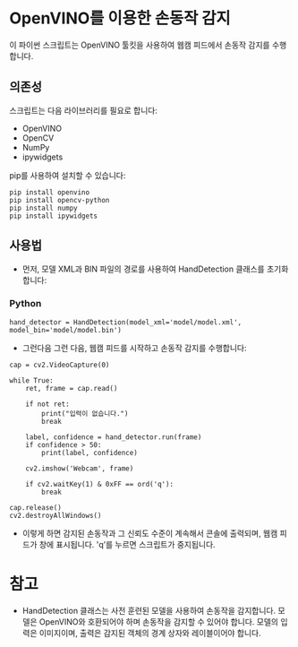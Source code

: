 # OpenVINO를 이용한 손동작 감지
이 파이썬 스크립트는 OpenVINO 툴킷을 사용하여 웹캠 피드에서 손동작 감지를 수행합니다.

## 의존성
스크립트는 다음 라이브러리를 필요로 합니다:

* OpenVINO
* OpenCV
* NumPy
* ipywidgets

pip를 사용하여 설치할 수 있습니다:
```
pip install openvino
pip install opencv-python
pip install numpy
pip install ipywidgets
```

## 사용법

* 먼저, 모델 XML과 BIN 파일의 경로를 사용하여 HandDetection 클래스를 초기화합니다:

### Python
```
hand_detector = HandDetection(model_xml='model/model.xml', model_bin='model/model.bin')
```
* 그런다음 그런 다음, 웹캠 피드를 시작하고 손동작 감지를 수행합니다:
```
cap = cv2.VideoCapture(0)

while True:
    ret, frame = cap.read()

    if not ret:
        print("입력이 없습니다.")
        break

    label, confidence = hand_detector.run(frame)
    if confidence > 50:
        print(label, confidence)

    cv2.imshow('Webcam', frame)

    if cv2.waitKey(1) & 0xFF == ord('q'):
        break

cap.release()
cv2.destroyAllWindows()

```
* 이렇게 하면 감지된 손동작과 그 신뢰도 수준이 계속해서 콘솔에 출력되며, 웹캠 피드가 창에 표시됩니다. 'q’를 누르면 스크립트가 중지됩니다.

# 참고

* HandDetection 클래스는 사전 훈련된 모델을 사용하여 손동작을 감지합니다. 모델은 OpenVINO와 호환되어야 하며 손동작을 감지할 수 있어야 합니다. 모델의 입력은 이미지이며, 출력은 감지된 객체의 경계 상자와 레이블이어야 합니다.

